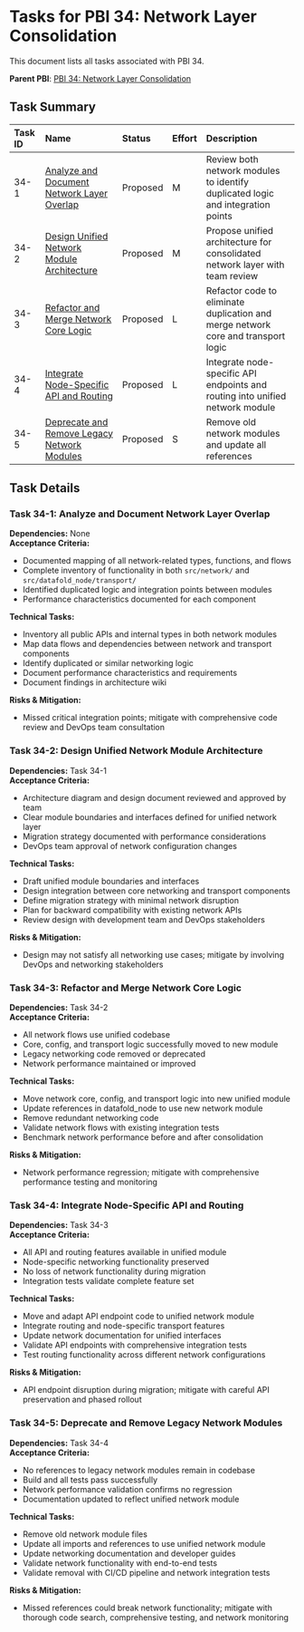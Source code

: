 # Tasks for PBI 34: Network Layer Consolidation

This document lists all tasks associated with PBI 34.

**Parent PBI**: [PBI 34: Network Layer Consolidation](./prd.md)

## Task Summary

| Task ID | Name | Status | Effort | Description |
| :------ | :--- | :----- | :----- | :---------- |
| 34-1    | [Analyze and Document Network Layer Overlap](./34-1.md) | Proposed | M | Review both network modules to identify duplicated logic and integration points |
| 34-2    | [Design Unified Network Module Architecture](./34-2.md) | Proposed | M | Propose unified architecture for consolidated network layer with team review |
| 34-3    | [Refactor and Merge Network Core Logic](./34-3.md) | Proposed | L | Refactor code to eliminate duplication and merge network core and transport logic |
| 34-4    | [Integrate Node-Specific API and Routing](./34-4.md) | Proposed | L | Integrate node-specific API endpoints and routing into unified network module |
| 34-5    | [Deprecate and Remove Legacy Network Modules](./34-5.md) | Proposed | S | Remove old network modules and update all references |

## Task Details

### Task 34-1: Analyze and Document Network Layer Overlap
**Dependencies:** None  
**Acceptance Criteria:**
- Documented mapping of all network-related types, functions, and flows
- Complete inventory of functionality in both `src/network/` and `src/datafold_node/transport/`
- Identified duplicated logic and integration points between modules
- Performance characteristics documented for each component

**Technical Tasks:**
- Inventory all public APIs and internal types in both network modules
- Map data flows and dependencies between network and transport components
- Identify duplicated or similar networking logic
- Document performance characteristics and requirements
- Document findings in architecture wiki

**Risks & Mitigation:** 
- Missed critical integration points; mitigate with comprehensive code review and DevOps team consultation

### Task 34-2: Design Unified Network Module Architecture
**Dependencies:** Task 34-1  
**Acceptance Criteria:**
- Architecture diagram and design document reviewed and approved by team
- Clear module boundaries and interfaces defined for unified network layer
- Migration strategy documented with performance considerations
- DevOps team approval of network configuration changes

**Technical Tasks:**
- Draft unified module boundaries and interfaces
- Design integration between core networking and transport components
- Define migration strategy with minimal network disruption
- Plan for backward compatibility with existing network APIs
- Review design with development team and DevOps stakeholders

**Risks & Mitigation:** 
- Design may not satisfy all networking use cases; mitigate by involving DevOps and networking stakeholders

### Task 34-3: Refactor and Merge Network Core Logic
**Dependencies:** Task 34-2  
**Acceptance Criteria:**
- All network flows use unified codebase
- Core, config, and transport logic successfully moved to new module
- Legacy networking code removed or deprecated
- Network performance maintained or improved

**Technical Tasks:**
- Move network core, config, and transport logic into new unified module
- Update references in datafold_node to use new network module
- Remove redundant networking code
- Validate network flows with existing integration tests
- Benchmark network performance before and after consolidation

**Risks & Mitigation:** 
- Network performance regression; mitigate with comprehensive performance testing and monitoring

### Task 34-4: Integrate Node-Specific API and Routing
**Dependencies:** Task 34-3  
**Acceptance Criteria:**
- All API and routing features available in unified module
- Node-specific networking functionality preserved
- No loss of network functionality during migration
- Integration tests validate complete feature set

**Technical Tasks:**
- Move and adapt API endpoint code to unified network module
- Integrate routing and node-specific transport features
- Update network documentation for unified interfaces
- Validate API endpoints with comprehensive integration tests
- Test routing functionality across different network configurations

**Risks & Mitigation:** 
- API endpoint disruption during migration; mitigate with careful API preservation and phased rollout

### Task 34-5: Deprecate and Remove Legacy Network Modules
**Dependencies:** Task 34-4  
**Acceptance Criteria:**
- No references to legacy network modules remain in codebase
- Build and all tests pass successfully
- Network performance validation confirms no regression
- Documentation updated to reflect unified network module

**Technical Tasks:**
- Remove old network module files
- Update all imports and references to use unified network module
- Update networking documentation and developer guides
- Validate network functionality with end-to-end tests
- Validate removal with CI/CD pipeline and network integration tests

**Risks & Mitigation:** 
- Missed references could break network functionality; mitigate with thorough code search, comprehensive testing, and network monitoring